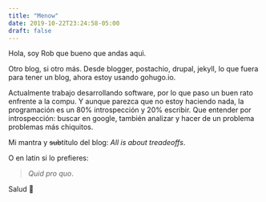 ```yaml
---
title: "Menow"
date: 2019-10-22T23:24:58-05:00
draft: false
---
```


Hola, soy Rob que bueno que andas aquì.

Otro blog, si otro más. Desde blogger, postachio, drupal, jekyll, lo que fuera para tener un blog, ahora estoy usando gohugo.io.

Actualmente trabajo desarrollando software, por lo que paso un buen rato enfrente a la compu. Y aunque parezca que no estoy haciendo nada, la programación es un 80% introspección y 20% escribir. Que entender por introspección: buscar en google, también analizar y hacer de un problema problemas más chiquitos.

Mi mantra y ~~sub~~titulo del blog: _All is about treadeoffs_.

O en latin si lo prefieres:

> _Quid pro quo_.

Salud 🍻
